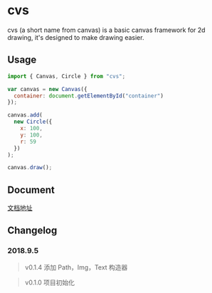 # cvs

cvs (a short name from canvas) is a basic canvas framework for 2d drawing, it's designed to make drawing easier.

## Usage

```js
import { Canvas, Circle } from "cvs";

var canvas = new Canvas({
  container: document.getElementById("container")
});

canvas.add(
  new Circle({
    x: 100,
    y: 100,
    r: 59
  })
);

canvas.draw();
```

## Document

[文档地址](https://hamger.github.io/cvs/#/)

## Changelog

### 2018.9.5

> v0.1.4 添加 Path，Img，Text 构造器

> v0.1.0 项目初始化
